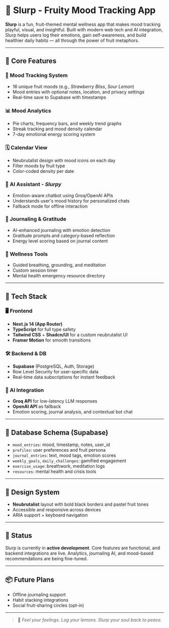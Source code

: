 # 🍓 Slurp - Fruity Mood Tracking App

**Slurp** is a fun, fruit-themed mental wellness app that makes mood tracking playful, visual, and insightful. Built with modern web tech and AI integration, Slurp helps users log their emotions, gain self-awareness, and build healthier daily habits — all through the power of fruit metaphors.

---

## 🌈 Core Features

### 🍇 Mood Tracking System
- 16 unique fruit moods (e.g., *Strawberry Bliss*, *Sour Lemon*)
- Mood entries with optional notes, location, and privacy settings
- Real-time save to Supabase with timestamps

### 📊 Mood Analytics
- Pie charts, frequency bars, and weekly trend graphs
- Streak tracking and mood density calendar
- 7-day emotional energy scoring system

### 🗓️ Calendar View
- Neubrutalist design with mood icons on each day
- Filter moods by fruit type
- Color-coded density per date

### 🤖 AI Assistant - *Slurpy*
- Emotion-aware chatbot using Groq/OpenAI APIs
- Understands user's mood history for personalized chats
- Fallback mode for offline interaction

### 📝 Journaling & Gratitude
- AI-enhanced journaling with emotion detection
- Gratitude prompts and category-based reflection
- Energy level scoring based on journal content

### 🧘 Wellness Tools
- Guided breathing, grounding, and meditation
- Custom session timer
- Mental health emergency resource directory

---

## 🧠 Tech Stack

### 🖥 Frontend
- **Next.js 14 (App Router)**
- **TypeScript** for full type safety
- **Tailwind CSS** + **Shadcn/UI** for a custom neubrutalist UI
- **Framer Motion** for smooth transitions

### 🛠 Backend & DB
- **Supabase** (PostgreSQL, Auth, Storage)
- Row Level Security for user-specific data
- Real-time data subscriptions for instant feedback

### 🤖 AI Integration
- **Groq API** for low-latency LLM responses
- **OpenAI API** as fallback
- Emotion scoring, journal analysis, and contextual bot chat

---

## 📁 Database Schema (Supabase)
- `mood_entries`: mood, timestamp, notes, user_id
- `profiles`: user preferences and fruit persona
- `journal_entries`: text, mood tags, emotion scores
- `weekly_goals`, `daily_challenges`: gamified engagement
- `exercise_usage`: breathwork, meditation logs
- `resources`: mental health and crisis tools

---

## 🎨 Design System

- **Neubrutalist** layout with bold black borders and pastel fruit tones
- Accessible and responsive across devices
- ARIA support + keyboard navigation

---

## 🚀 Status

Slurp is currently in **active development**. Core features are functional, and backend integrations are live. Analytics, journaling AI, and mood-based recommendations are being fine-tuned.

---

## 📦 Future Plans

- Offline journaling support
- Habit stacking integrations
- Social fruit-sharing circles (opt-in)

---

> 🍍 *Feel your feelings. Log your lemons. Slurp your soul back to peace.*

